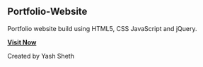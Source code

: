 ## Portfolio-Website
Portfolio website build using HTML5, CSS JavaScript and jQuery.

<a href="https://yash-sheth.com/" target="_blank">**Visit Now** </a>

Created by Yash Sheth 